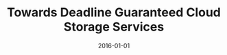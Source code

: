 ---
title: "Towards Deadline Guaranteed Cloud Storage Services"
collection: publications
permalink: /publication/2016-01-01-Towards-Deadline-Guaranteed-Cloud-Storage-Services
pubtype: conference
date: 2016-01-01
venue: 'In the proceedings of 2016 IEEE 9th International Conference on Cloud Computing (CLOUD)'
authors:  Guoxin Liu,  Haiying Shen,  Lei Yu
citation: ' Guoxin Liu,  Haiying Shen,  Lei Yu, &quot;Towards Deadline Guaranteed Cloud Storage Services.&quot; In the proceedings of 2016 IEEE 9th International Conference on Cloud Computing (CLOUD), 2016.'
---